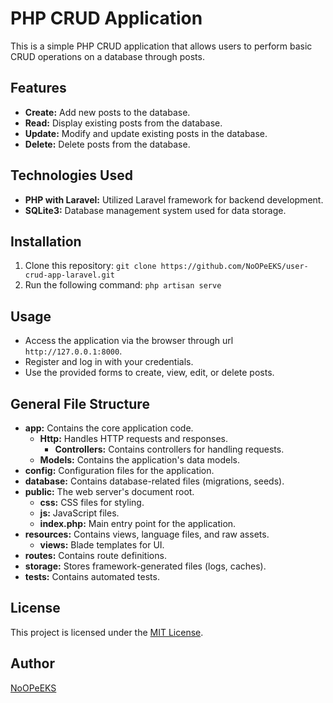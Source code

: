 # PHP CRUD Application

This is a simple PHP CRUD application that allows users to perform basic CRUD operations on a database through posts.

## Features

- **Create:** Add new posts to the database.
- **Read:** Display existing posts from the database.
- **Update:** Modify and update existing posts in the database.
- **Delete:** Delete posts from the database.

## Technologies Used

- **PHP with Laravel:** Utilized Laravel framework for backend development.
- **SQLite3:** Database management system used for data storage.

## Installation

1. Clone this repository: `git clone https://github.com/NoOPeEKS/user-crud-app-laravel.git`
2. Run the following command: `php artisan serve`

## Usage

- Access the application via the browser through url `http://127.0.0.1:8000`.
- Register and log in with your credentials.
- Use the provided forms to create, view, edit, or delete posts.

## General File Structure

- **app:** Contains the core application code.
  - **Http:** Handles HTTP requests and responses.
    - **Controllers:** Contains controllers for handling requests.
  - **Models:** Contains the application's data models.
- **config:** Configuration files for the application.
- **database:** Contains database-related files (migrations, seeds).
- **public:** The web server's document root.
  - **css:** CSS files for styling.
  - **js:** JavaScript files.
  - **index.php:** Main entry point for the application.
- **resources:** Contains views, language files, and raw assets.
  - **views:** Blade templates for UI.
- **routes:** Contains route definitions.
- **storage:** Stores framework-generated files (logs, caches).
- **tests:** Contains automated tests.

## License

This project is licensed under the [MIT License](LICENSE).

## Author

[NoOPeEKS](https://github.com/NoOPeEKS)